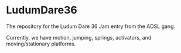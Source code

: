 # LudumDare36
The repository for the Ludum Dare 36 Jam entry from the ADSL gang.

Currently, we have motion, jumping, springs, activators, and moving/stationary platforms.

